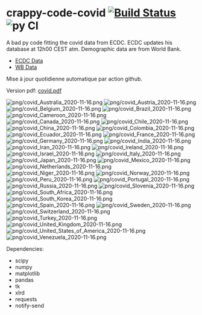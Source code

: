 # crappy-code-covid [![Build Status](https://cloud.drone.io/api/badges/a-lemonnier/crappy-code-covid/status.svg)](https://cloud.drone.io/a-lemonnier/crappy-code-covid) ![py CI](https://github.com/a-lemonnier/crappy-code-covid/workflows/py%20CI/badge.svg)
 
A bad py code fitting the covid data from ECDC. ECDC updates his database at 12h00 CEST atm. Demographic data are from World Bank.
 
- [ECDC Data](https://www.ecdc.europa.eu/en/publications-data/download-todays-data-geographic-distribution-covid-19-cases-worldwide)
- [WB Data](https://data.worldbank.org/indicator/sp.pop.totl)
 
 
Mise à jour quotidienne automatique par action github.
 
Version pdf: [covid.pdf](https://github.com/a-lemonnier/crappy-code-covid/raw/master/covid.pdf)
 
![png/covid_Australia_2020-11-16.png](png/covid_Australia_2020-11-16.png)
![png/covid_Austria_2020-11-16.png](png/covid_Austria_2020-11-16.png)
![png/covid_Belgium_2020-11-16.png](png/covid_Belgium_2020-11-16.png)
![png/covid_Brazil_2020-11-16.png](png/covid_Brazil_2020-11-16.png)
![png/covid_Cameroon_2020-11-16.png](png/covid_Cameroon_2020-11-16.png)
![png/covid_Canada_2020-11-16.png](png/covid_Canada_2020-11-16.png)
![png/covid_Chile_2020-11-16.png](png/covid_Chile_2020-11-16.png)
![png/covid_China_2020-11-16.png](png/covid_China_2020-11-16.png)
![png/covid_Colombia_2020-11-16.png](png/covid_Colombia_2020-11-16.png)
![png/covid_Ecuador_2020-11-16.png](png/covid_Ecuador_2020-11-16.png)
![png/covid_France_2020-11-16.png](png/covid_France_2020-11-16.png)
![png/covid_Germany_2020-11-16.png](png/covid_Germany_2020-11-16.png)
![png/covid_India_2020-11-16.png](png/covid_India_2020-11-16.png)
![png/covid_Iran_2020-11-16.png](png/covid_Iran_2020-11-16.png)
![png/covid_Ireland_2020-11-16.png](png/covid_Ireland_2020-11-16.png)
![png/covid_Israel_2020-11-16.png](png/covid_Israel_2020-11-16.png)
![png/covid_Italy_2020-11-16.png](png/covid_Italy_2020-11-16.png)
![png/covid_Japan_2020-11-16.png](png/covid_Japan_2020-11-16.png)
![png/covid_Mexico_2020-11-16.png](png/covid_Mexico_2020-11-16.png)
![png/covid_Netherlands_2020-11-16.png](png/covid_Netherlands_2020-11-16.png)
![png/covid_Niger_2020-11-16.png](png/covid_Niger_2020-11-16.png)
![png/covid_Norway_2020-11-16.png](png/covid_Norway_2020-11-16.png)
![png/covid_Peru_2020-11-16.png](png/covid_Peru_2020-11-16.png)
![png/covid_Portugal_2020-11-16.png](png/covid_Portugal_2020-11-16.png)
![png/covid_Russia_2020-11-16.png](png/covid_Russia_2020-11-16.png)
![png/covid_Slovenia_2020-11-16.png](png/covid_Slovenia_2020-11-16.png)
![png/covid_South_Africa_2020-11-16.png](png/covid_South_Africa_2020-11-16.png)
![png/covid_South_Korea_2020-11-16.png](png/covid_South_Korea_2020-11-16.png)
![png/covid_Spain_2020-11-16.png](png/covid_Spain_2020-11-16.png)
![png/covid_Sweden_2020-11-16.png](png/covid_Sweden_2020-11-16.png)
![png/covid_Switzerland_2020-11-16.png](png/covid_Switzerland_2020-11-16.png)
![png/covid_Turkey_2020-11-16.png](png/covid_Turkey_2020-11-16.png)
![png/covid_United_Kingdom_2020-11-16.png](png/covid_United_Kingdom_2020-11-16.png)
![png/covid_United_States_of_America_2020-11-16.png](png/covid_United_States_of_America_2020-11-16.png)
![png/covid_Venezuela_2020-11-16.png](png/covid_Venezuela_2020-11-16.png)
 
Dependencies:
- scipy
- numpy
- matplotlib
- pandas
- tk
- xlrd
- requests
- notify-send

